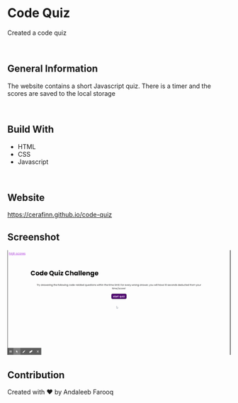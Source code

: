# Code Quiz
Created a code quiz

<br />

## General Information
The website contains a short Javascript quiz. There is a timer and the scores are saved to the local storage

<br />

## Build With
* HTML
* CSS
* Javascript

<br />

## Website
https://cerafinn.github.io/code-quiz

## Screenshot
![Code Quiz](./assets/images/code-quiz.gif)

## Contribution
Created with ❤️ by Andaleeb Farooq